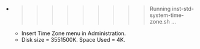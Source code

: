 * >>>>>>>>> Running inst-std-system-time-zone.sh ...
  * Insert Time Zone menu in Administration.
  * Disk size = 3551500K. Space Used = 4K.
